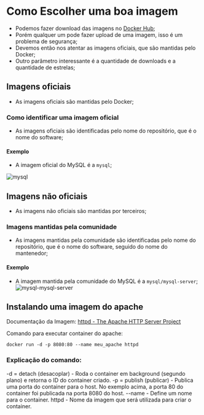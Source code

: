 # Como Escolher uma boa imagem

- Podemos fazer download das imagens no [Docker Hub](https://hub.docker.com/);
- Porém qualquer um pode fazer upload de uma imagem, isso é um problema de segurança;
- Devemos então nos atentar as imagens oficiais, que são mantidas pelo Docker;
- Outro parâmetro interessante é a quantidade de downloads e a quantidade de estrelas;

## Imagens oficiais

- As imagens oficiais são mantidas pelo Docker;

### Como identificar uma imagem oficial

- As imagens oficiais são identificadas pelo nome do repositório, que é o nome do software;

#### Exemplo

- A imagem oficial do MySQL é a `mysql`;

![mysql](../Imagens/3%20-%20Criando%20Imagens%20e%20Avançando%20Em%20Containers/Oficial%20Mysql.png)

## Imagens não oficiais

- As imagens não oficiais são mantidas por terceiros;

### Imagens mantidas pela comunidade

- As imagens mantidas pela comunidade são identificadas pelo nome do repositório, que é o nome do software, seguido do nome do mantenedor;

#### Exemplo

- A imagem mantida pela comunidade do MySQL é a `mysql/mysql-server`;
![mysql-mysql-server](../Imagens/3%20-%20Criando%20Imagens%20e%20Avançando%20Em%20Containers/Comunidade%20Mysql.png)


## Instalando uma imagem do apache

Documentação da Imagem: [httpd - The Apache HTTP Server Project](https://hub.docker.com/_/httpd)

Comando para executar container do apache:

````
docker run -d -p 8080:80 --name meu_apache httpd
````
### Explicação do comando:

-d = detach (desacoplar) - Roda o container em background (segundo plano) e retorna o ID do container criado.
-p = publish (publicar) - Publica uma porta do container para o host. No exemplo acima, a porta 80 do container foi publicada na porta 8080 do host.
--name - Define um nome para o container.
httpd - Nome da imagem que será utilizada para criar o container.

